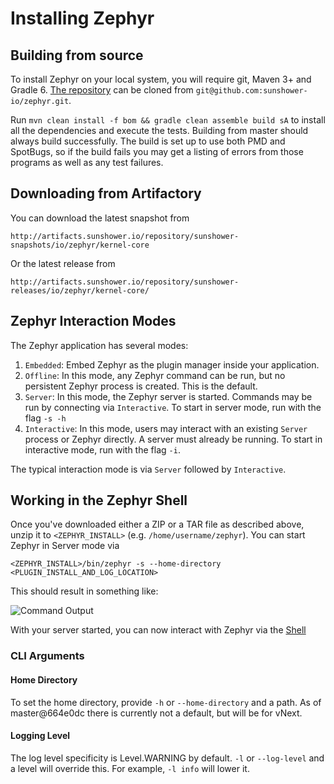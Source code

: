 # Installing Zephyr

## Building from source 
To install Zephyr on your local system, you will require git, Maven 3+ and Gradle 6. [The repository](https://github.com/sunshower-io/zephyr) can be cloned from `git@github.com:sunshower-io/zephyr.git`.

Run `mvn clean install -f bom && gradle clean assemble build sA` to install all the dependencies and execute the tests.
Building from master should always build successfully. The build is set up to use both PMD and SpotBugs, so if the build fails you may get a listing of errors from those programs as well as any test failures.

## Downloading from Artifactory

You can download the latest snapshot from
```
http://artifacts.sunshower.io/repository/sunshower-snapshots/io/zephyr/kernel-core
```

Or the latest release from 
```
http://artifacts.sunshower.io/repository/sunshower-releases/io/zephyr/kernel-core/
```

## Zephyr Interaction Modes 

The Zephyr application has several modes:
1. `Embedded`: Embed Zephyr as the plugin manager inside your application. 
1. `Offline`: In this mode, any Zephyr command can be run, but no persistent Zephyr process is created. This is the default.
1. `Server`: In this mode, the Zephyr server is started.  Commands may be run by connecting via `Interactive`. To start in server mode, run with the flag `-s -h`
1. `Interactive`: In this mode, users may interact with an existing `Server` process or Zephyr directly. A server must already be running. To start in interactive mode, run with the flag `-i`. 

The typical interaction mode is via `Server` followed by `Interactive`. 

## Working in the Zephyr Shell

Once you've downloaded either a ZIP or a TAR file as described above, unzip it to `<ZEPHYR_INSTALL>` (e.g. `/home/username/zephyr`). You can start
Zephyr in Server mode via

```
<ZEPHYR_INSTALL>/bin/zephyr -s --home-directory <PLUGIN_INSTALL_AND_LOG_LOCATION>
```

This should result in something like:

![Command Output](./img/zephyr-server-start.png)

With your server started, you can now interact with Zephyr via the [Shell](/shell/commands)

### CLI Arguments

#### Home Directory
To set the home directory, provide `-h` or `--home-directory` and a path. As of master@664e0dc there is currently not a default, but will be for vNext.

#### Logging Level
The log level specificity is Level.WARNING by default. `-l` or `--log-level` and a level will override this. For example, `-l info` will lower it.